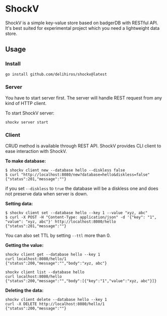 # ShockV

ShockV is a simple key-value store based on badgerDB with RESTful API.
It's best suited for experimental project which you need a lightweight data store.


## Usage

### Install

```
go install github.com/delihiros/shockv@latest
```

### Server

You have to start server first. The server will handle REST request from any kind of HTTP client.

To start ShockV server:

```
shockv server start
```

### Client

CRUD method is available through REST API. ShockV provides CLI client to ease interaction with ShockV.

**To make database:**

```
$ shockv client new --database hello --diskless false
$ curl "http://localhost:8080/new?database=hello&diskless=false"
{"status":201,"message":""}
```

if you set `--diskless` to `true` the database will be a diskless one and does not preserve data when server is down.

**Setting data:**

```
$ shockv client set --database hello --key 1 --value "xyz, abc"
$ curl -X POST -H "Content-Type: application/json" -d '{"key": "1", "value": "xyz, abc"}' http://localhost:8080/hello
{"status":201,"message":""}
```
You can also set TTL by setting `--ttl` more than 0.

**Getting the value:**

```
shockv client get --database hello --key 1
curl localhost:8080/hello/1
{"status":200,"message":"","body":"xyz, abc"}
```

```
shockv client list --database hello
curl localhost:8080/hello
{"status":200,"message":"","body":[{"key":"1","value":"xyz, abc"}]}
```

**Deleting the data:**

```
shockv client delete --database hello --key 1
curl -X DELETE http://localhost:8080/hello/1
{"status":200,"message":""}
```